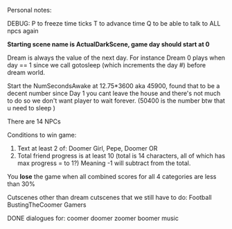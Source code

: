 Personal notes:

DEBUG: 
P to freeze time ticks
T to advance time
Q to be able to talk to ALL npcs again

**Starting scene name is ActualDarkScene, game day should start at 0** 

Dream is always the value of the next day. For instance Dream 0 plays when day == 1 since we call gotosleep (which increments the day #) before dream world.

Start the NumSecondsAwake at 12.75*3600 aka 45900, found that to be a decent number since Day 1 you cant leave the house and there's not much to do so we don't want player to wait forever. (50400 is the number btw that u need to sleep
)

There are 14 NPCs

Conditions to win game: 
1. Text at least 2 of: Doomer Girl, Pepe, Doomer
OR
2. Total friend progress is at least 10 (total is 14 characters, all of which has max progress = to 1?) Meaning -1 will subtract from the total.

You **lose** the game when all combined scores for all 4 categories are less than 30%

Cutscenes other than dream cutscenes that we still have to do:
Football
BustingTheCoomer
Gamers

DONE dialogues for:
coomer
doomer
zoomer
boomer music